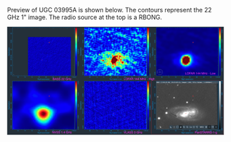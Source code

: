 Preview of UGC 03995A is shown below. The contours represent the 22 GHz 1" image. The radio source at the top is a RBONG.

![UGC03995.png](UGC03995.png "UGC03995")

